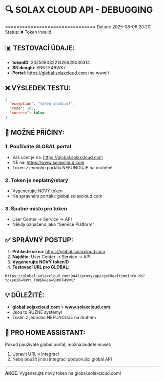 # 🔍 SOLAX CLOUD API - DEBUGGING
================================
Datum: 2025-08-06 20:20
Status: ❌ Token Invalid

## 📊 TESTOVACÍ ÚDAJE:
- **tokenID**: 20250803221326929030314
- **SN donglu**: SNNTF49WK7
- **Portal**: https://global.solaxcloud.com (ne www!)

## ❌ VÝSLEDEK TESTU:
```json
{
  "exception": "token invalid!",
  "code": 103,
  "success": false
}
```

## 🎯 MOŽNÉ PŘÍČINY:

### 1. **Používáte GLOBAL portal**
- Váš účet je na: https://global.solaxcloud.com
- NE na: https://www.solaxcloud.com
- Token z jednoho portálu NEFUNGUJE na druhém!

### 2. **Token je neplatný/starý**
- Vygenerujte NOVÝ token
- Na správném portálu: global.solaxcloud.com

### 3. **Špatné místo pro token**
- User Center → Service → API
- Někdy označeno jako "Service Platform"

## ✅ SPRÁVNÝ POSTUP:

1. **Přihlaste se na**: https://global.solaxcloud.com
2. **Najděte**: User Center → Service → API
3. **Vygenerujte NOVÝ tokenID**
4. **Testovací URL pro GLOBAL**:
```
https://global.solaxcloud.com:9443/proxy/api/getRealtimeInfo.do?tokenId=NOVY_TOKEN&sn=SNNTF49WK7
```

## 💡 DŮLEŽITÉ:
- **global.solaxcloud.com** ≠ **www.solaxcloud.com**
- Jsou to RŮZNÉ systémy!
- Token z jednoho NEFUNGUJE na druhém

## 🚀 PRO HOME ASSISTANT:

Pokud používáte global portal, možná budete muset:
1. Upravit URL v integraci
2. Nebo použít jinou integraci podporující global API

---
**AKCE**: Vygenerujte nový token na global.solaxcloud.com!